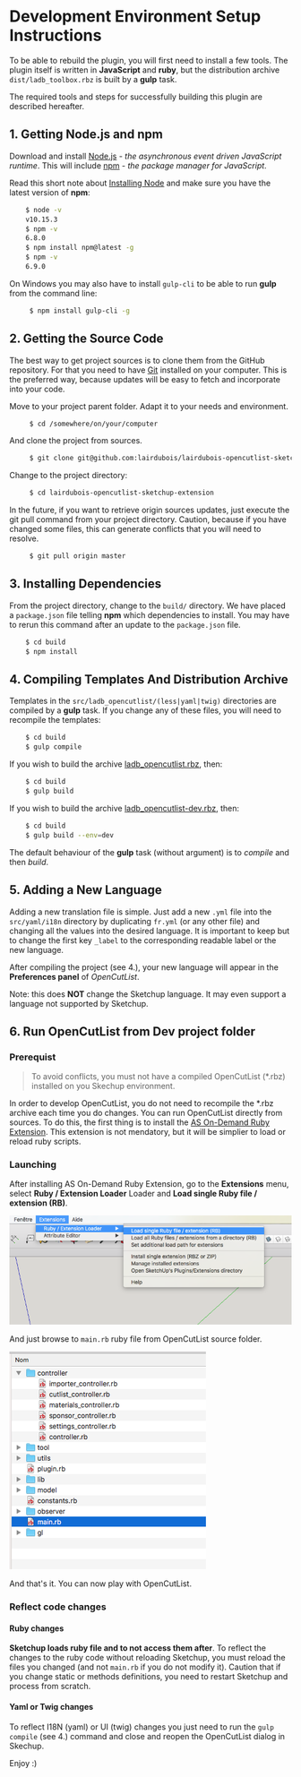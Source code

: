 # Development Environment Setup Instructions

To be able to rebuild the plugin, you will first need to install a few tools. The plugin itself is written in **JavaScript** and **ruby**, but the distribution archive `dist/ladb_toolbox.rbz` is built by a **gulp** task.

The required tools and steps for successfully building this plugin are described hereafter.

## 1. Getting **Node.js** and **npm**

Download and install [Node.js](https://nodejs.org/en/download/) - *the asynchronous event driven JavaScript runtime*. This will include [npm](https://www.npmjs.com/) - *the package manager for JavaScript*.

Read this short note about [Installing Node](https://docs.npmjs.com/getting-started/installing-node) and make sure you have the latest version of **npm**:

``` bash
    $ node -v
    v10.15.3
    $ npm -v
    6.8.0
    $ npm install npm@latest -g
    $ npm -v
    6.9.0
```

On Windows you may also have to install `gulp-cli` to be able to run **gulp** from the command line:

``` bash
     $ npm install gulp-cli -g
```

## 2. Getting the Source Code

The best way to get project sources is to clone them from the GitHub repository. For that you need to have [Git](https://git-scm.com/) installed on your computer.
This is the preferred way, because updates will be easy to fetch and incorporate into your code.

Move to your project parent folder. Adapt it to your needs and environment.

``` bash
     $ cd /somewhere/on/your/computer
```

And clone the project from sources.

``` bash
     $ git clone git@github.com:lairdubois/lairdubois-opencutlist-sketchup-extension.git
```

Change to the project directory:

``` bash
     $ cd lairdubois-opencutlist-sketchup-extension
```

In the future, if you want to retrieve origin sources updates, just execute the git pull command from your project directory.
Caution, because if you have changed some files, this can generate conflicts that you will need to resolve.

``` bash
     $ git pull origin master
```

## 3. Installing Dependencies

From the project directory, change to the `build/` directory. We have placed a `package.json` file telling **npm** which dependencies to install. You may have to rerun this command after an update to the `package.json` file.

``` bash
    $ cd build
    $ npm install
```

## 4. Compiling Templates And Distribution Archive

Templates in the `src/ladb_opencutlist/(less|yaml|twig)` directories are compiled by a **gulp** task. If you change any of these files, you will need to recompile the templates:

``` bash
    $ cd build
    $ gulp compile
```

If you wish to build the archive [ladb_opencutlist.rbz](../dist/ladb_opencutlist.rbz), then:

``` bash
    $ cd build
    $ gulp build
```

If you wish to build the archive [ladb_opencutlist-dev.rbz](../dist/ladb_opencutlist-dev.rbz), then:

``` bash
    $ cd build
    $ gulp build --env=dev
```

The default behaviour of the **gulp** task (without argument) is to *compile* and then *build*.

## 5. Adding a New Language

Adding a new translation file is simple. Just add a new `.yml` file into the `src/yaml/i18n` directory by duplicating `fr.yml` (or any other file) and changing all the values into the desired language.
It is important to keep but to change the first key `_label` to the corresponding readable label or the new language.

After compiling the project (see 4.), your new language will appear in the **Preferences panel** of *OpenCutList*.

Note: this does **NOT** change the Sketchup language. It may even support a language not supported by Sketchup.

## 6. Run OpenCutList from Dev project folder

### Prerequist

> To avoid conflicts, you must not have a compiled OpenCutList (*.rbz) installed on you Skechup environment. 

In order to develop OpenCutList, you do not need to recompile the *.rbz archive each time you do changes. You can run OpenCutList directly from sources.
To do this, the first thing is to install the [AS On-Demand Ruby Extension](https://alexschreyer.net/projects/plugin-loader-for-sketchup/). This extension is not mendatory, but it will be simplier to load or reload ruby scripts.

### Launching

After installing AS On-Demand Ruby Extension, go to the **Extensions** menu, select **Ruby / Extension Loader** Loader and **Load single Ruby file / extension (RB)**.

![AS On-Demand Ruby Extension Menu](img/capture-asmenu.png)

And just browse to `main.rb` ruby file from OpenCutList source folder.

![AS On-Demand Ruby Extension File](img/capture-asmain.png)

And that's it. You can now play with OpenCutList.

### Reflect code changes

#### Ruby changes

**Sketchup loads ruby file and to not access them after**. To reflect the changes to the ruby code without reloading Sketchup, you must reload the files you changed (and not `main.rb` if you do not modify it). 
Caution that if you change static or methods definitions, you need to restart Sketchup and process from scratch.

#### Yaml or Twig changes

To reflect I18N (yaml) or UI (twig) changes you just need to run the `gulp compile` (see 4.) command and close and reopen the OpenCutList dialog in Skechup.

Enjoy :)
